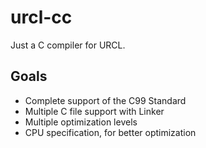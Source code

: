 # urcl-cc
Just a C compiler for URCL.

## Goals
- Complete support of the C99 Standard
- Multiple C file support with Linker
- Multiple optimization levels
- CPU specification, for better optimization
